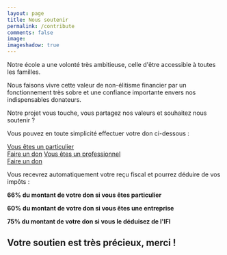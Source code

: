 ```yaml
---
layout: page
title: Nous soutenir
permalink: /contribute
comments: false
image:
imageshadow: true
---
```


Notre école a une volonté très ambitieuse, celle d'être accessible à toutes les familles.

Nous faisons vivre cette valeur de non-élitisme financier par un fonctionnement très sobre et une confiance importante envers nos indispensables donateurs.

Notre projet vous touche, vous partagez nos valeurs et souhaitez nous soutenir ?

Vous pouvez en toute simplicité effectuer votre don ci-dessous :

<div class="contribute-link-wrapper">
    <a class="contribute-link" href="https://www.helloasso.com/associations/ecole-montessori-arc-en-ciel/collectes/mecenat-particulier/don">Vous êtes un particulier<br><span class="contribute-link-donate">Faire un don</span></a>
    <a class="contribute-link" href="https://www.helloasso.com/associations/ecole-montessori-arc-en-ciel/formulaires/1">Vous êtes un professionnel<br><span class="contribute-link-donate">Faire un don</span></a>
</div>

Vous recevrez automatiquement votre reçu fiscal et pourrez déduire de vos impôts :

**66% du montant de votre don si vous êtes particulier**

**60% du montant de votre don si vous êtes une entreprise**

**75% du montant de votre don si vous le déduisez de l'IFI**

## Votre soutien est très précieux, merci !

